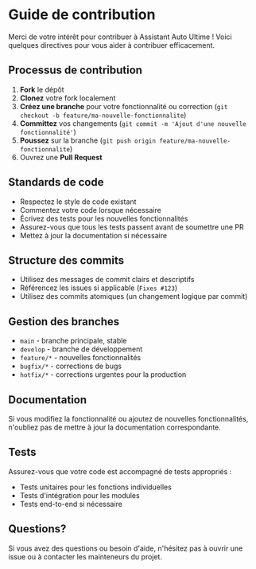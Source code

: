 # Guide de contribution

Merci de votre intérêt pour contribuer à Assistant Auto Ultime ! Voici quelques directives pour vous aider à contribuer efficacement.

## Processus de contribution

1. **Fork** le dépôt
2. **Clonez** votre fork localement
3. **Créez une branche** pour votre fonctionnalité ou correction (`git checkout -b feature/ma-nouvelle-fonctionnalite`)
4. **Committez** vos changements (`git commit -m 'Ajout d'une nouvelle fonctionnalité'`)
5. **Poussez** sur la branche (`git push origin feature/ma-nouvelle-fonctionnalite`)
6. Ouvrez une **Pull Request**

## Standards de code

- Respectez le style de code existant
- Commentez votre code lorsque nécessaire
- Écrivez des tests pour les nouvelles fonctionnalités
- Assurez-vous que tous les tests passent avant de soumettre une PR
- Mettez à jour la documentation si nécessaire

## Structure des commits

- Utilisez des messages de commit clairs et descriptifs
- Référencez les issues si applicable (`Fixes #123`)
- Utilisez des commits atomiques (un changement logique par commit)

## Gestion des branches

- `main` - branche principale, stable
- `develop` - branche de développement
- `feature/*` - nouvelles fonctionnalités
- `bugfix/*` - corrections de bugs
- `hotfix/*` - corrections urgentes pour la production

## Documentation

Si vous modifiez la fonctionnalité ou ajoutez de nouvelles fonctionnalités, n'oubliez pas de mettre à jour la documentation correspondante.

## Tests

Assurez-vous que votre code est accompagné de tests appropriés :
- Tests unitaires pour les fonctions individuelles
- Tests d'intégration pour les modules
- Tests end-to-end si nécessaire

## Questions?

Si vous avez des questions ou besoin d'aide, n'hésitez pas à ouvrir une issue ou à contacter les mainteneurs du projet.
